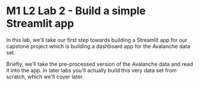 # M1 L2 Lab 2 - Build a simple Streamlit app

In this lab, we'll take our first step towards building a Streamlit app for our capstone project which is building a dashboard app for the Avalanche data set.

Briefly, we'll take the pre-processed version of the Avalanche data and read it into the app. In later labs you'll actually build this very data set from scratch, which we'll cover later.
